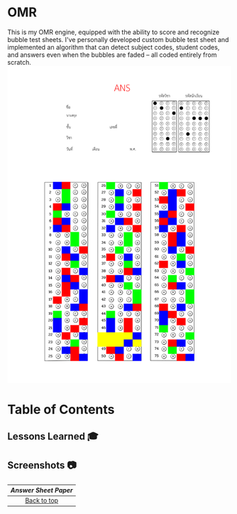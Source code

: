 # OMR
This is my OMR engine, equipped with the ability to score and recognize bubble test sheets. I've personally developed custom bubble test sheet and implemented an algorithm that can detect subject codes, student codes, and answers even when the bubbles are faded – all coded entirely from scratch.
![](https://github.com/nshpam/OMR/blob/main/Image_Folder/Ans_75marks_1.png)

# Table of Contents

## Lessons Learned 🎓 

## Screenshots 📷

###
| *Answer Sheet Paper* |
|:--:|
| [Back to top](#table-of-contents) |
